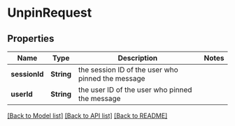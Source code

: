 # UnpinRequest

## Properties
Name | Type | Description | Notes
------------ | ------------- | ------------- | -------------
**sessionId** | **String** | the session ID of the user who pinned the message | 
**userId** | **String** | the user ID of the user who pinned the message | 

[[Back to Model list]](../README.md#documentation-for-models) [[Back to API list]](../README.md#documentation-for-api-endpoints) [[Back to README]](../README.md)


